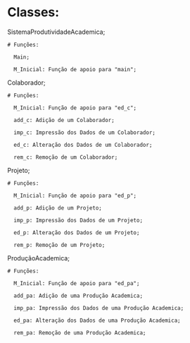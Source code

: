 # Classes:

  SistemaProdutividadeAcademica;
    
    # Funções: 
    
      Main;
      
      M_Inicial: Função de apoio para "main";
      
  Colaborador;
  
    # Funções: 
    
      M_Inicial: Função de apoio para "ed_c";
      
      add_c: Adição de um Colaborador;
      
      imp_c: Impressão dos Dados de um Colaborador;
      
      ed_c: Alteração dos Dados de um Colaborador;
      
      rem_c: Remoção de um Colaborador;
      
  Projeto;
  
    # Funções: 
    
      M_Inicial: Função de apoio para "ed_p";
      
      add_p: Adição de um Projeto;
      
      imp_p: Impressão dos Dados de um Projeto;
      
      ed_p: Alteração dos Dados de um Projeto;
      
      rem_p: Remoção de um Projeto;
  
  ProduçãoAcademica;
  
    # Funções: 
    
      M_Inicial: Função de apoio para "ed_pa";
      
      add_pa: Adição de uma Produção Academica;
      
      imp_pa: Impressão dos Dados de uma Produção Academica;
      
      ed_pa: Alteração dos Dados de uma Produção Academica;
      
      rem_pa: Remoção de uma Produção Academica; 
